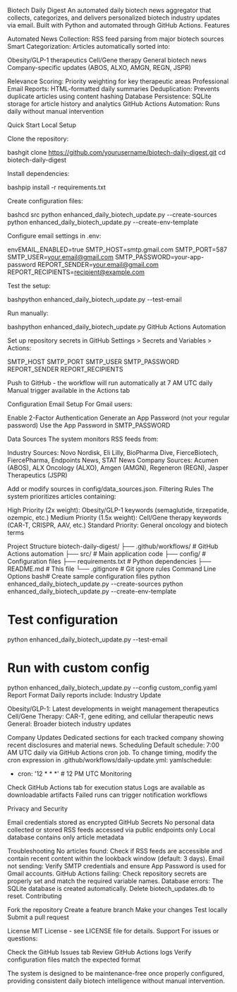 Biotech Daily Digest
An automated daily biotech news aggregator that collects, categorizes, and delivers personalized biotech industry updates via email. Built with Python and automated through GitHub Actions.
Features

Automated News Collection: RSS feed parsing from major biotech sources
Smart Categorization: Articles automatically sorted into:

Obesity/GLP-1 therapeutics
Cell/Gene therapy
General biotech news
Company-specific updates (ABOS, ALXO, AMGN, REGN, JSPR)


Relevance Scoring: Priority weighting for key therapeutic areas
Professional Email Reports: HTML-formatted daily summaries
Deduplication: Prevents duplicate articles using content hashing
Database Persistence: SQLite storage for article history and analytics
GitHub Actions Automation: Runs daily without manual intervention

Quick Start
Local Setup

Clone the repository:

bashgit clone https://github.com/yourusername/biotech-daily-digest.git
cd biotech-daily-digest

Install dependencies:

bashpip install -r requirements.txt

Create configuration files:

bashcd src
python enhanced_daily_biotech_update.py --create-sources
python enhanced_daily_biotech_update.py --create-env-template

Configure email settings in .env:

envEMAIL_ENABLED=true
SMTP_HOST=smtp.gmail.com
SMTP_PORT=587
SMTP_USER=your.email@gmail.com
SMTP_PASSWORD=your-app-password
REPORT_SENDER=your.email@gmail.com
REPORT_RECIPIENTS=recipient@example.com

Test the setup:

bashpython enhanced_daily_biotech_update.py --test-email

Run manually:

bashpython enhanced_daily_biotech_update.py
GitHub Actions Automation

Set up repository secrets in GitHub Settings > Secrets and Variables > Actions:

SMTP_HOST
SMTP_PORT
SMTP_USER
SMTP_PASSWORD
REPORT_SENDER
REPORT_RECIPIENTS


Push to GitHub - the workflow will run automatically at 7 AM UTC daily
Manual trigger available in the Actions tab

Configuration
Email Setup
For Gmail users:

Enable 2-Factor Authentication
Generate an App Password (not your regular password)
Use the App Password in SMTP_PASSWORD

Data Sources
The system monitors RSS feeds from:

Industry Sources: Novo Nordisk, Eli Lilly, BioPharma Dive, FierceBiotech, FiercePharma, Endpoints News, STAT News
Company Sources: Acumen (ABOS), ALX Oncology (ALXO), Amgen (AMGN), Regeneron (REGN), Jasper Therapeutics (JSPR)

Add or modify sources in config/data_sources.json.
Filtering Rules
The system prioritizes articles containing:

High Priority (2x weight): Obesity/GLP-1 keywords (semaglutide, tirzepatide, ozempic, etc.)
Medium Priority (1.5x weight): Cell/Gene therapy keywords (CAR-T, CRISPR, AAV, etc.)
Standard Priority: General oncology and biotech terms

Project Structure
biotech-daily-digest/
├── .github/workflows/          # GitHub Actions automation
├── src/                        # Main application code
├── config/                     # Configuration files
├── requirements.txt            # Python dependencies
├── README.md                   # This file
└── .gitignore                  # Git ignore rules
Command Line Options
bash# Create sample configuration files
python enhanced_daily_biotech_update.py --create-sources
python enhanced_daily_biotech_update.py --create-env-template

# Test configuration
python enhanced_daily_biotech_update.py --test-email

# Run with custom config
python enhanced_daily_biotech_update.py --config custom_config.yaml
Report Format
Daily reports include:
Industry Update

Obesity/GLP-1: Latest developments in weight management therapeutics
Cell/Gene Therapy: CAR-T, gene editing, and cellular therapeutic news
General: Broader biotech industry updates

Company Updates
Dedicated sections for each tracked company showing recent disclosures and material news.
Scheduling
Default schedule: 7:00 AM UTC daily via GitHub Actions cron job.
To change timing, modify the cron expression in .github/workflows/daily-update.yml:
yamlschedule:
  - cron: '12 * * *'  # 12 PM UTC
Monitoring

Check GitHub Actions tab for execution status
Logs are available as downloadable artifacts
Failed runs can trigger notification workflows

Privacy and Security

Email credentials stored as encrypted GitHub Secrets
No personal data collected or stored
RSS feeds accessed via public endpoints only
Local database contains only article metadata

Troubleshooting
No articles found: Check if RSS feeds are accessible and contain recent content within the lookback window (default: 3 days).
Email not sending: Verify SMTP credentials and ensure App Password is used for Gmail accounts.
GitHub Actions failing: Check repository secrets are properly set and match the required variable names.
Database errors: The SQLite database is created automatically. Delete biotech_updates.db to reset.
Contributing

Fork the repository
Create a feature branch
Make your changes
Test locally
Submit a pull request

License
MIT License - see LICENSE file for details.
Support
For issues or questions:

Check the GitHub Issues tab
Review GitHub Actions logs
Verify configuration files match the expected format

The system is designed to be maintenance-free once properly configured, providing consistent daily biotech intelligence without manual intervention.
